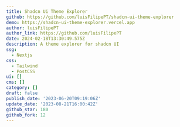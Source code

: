 ```yaml
---
title: Shadcn Ui Theme Explorer
github: https://github.com/luisFilipePT/shadcn-ui-theme-explorer
demo: https://shadcn-ui-theme-explorer.vercel.app
author: luisFilipePT
author_link: https://github.com/luisFilipePT
date: 2024-02-18T13:30:49.575Z
description: A theme explorer for shadcn UI
ssg:
  - Nextjs
css:
  - Tailwind
  - PostCSS
ui: []
cms: []
category: []
draft: false
publish_date: '2023-06-20T09:19:06Z'
update_date: '2023-08-21T16:00:42Z'
github_star: 180
github_fork: 12
---
```

